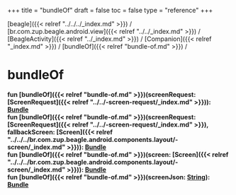 +++
title = "bundleOf"
draft = false
toc = false
type = "reference"
+++

[beagle]({{< relref "../../../_index.md" >}}) / [br.com.zup.beagle.android.view]({{< relref "../../_index.md" >}}) / [BeagleActivity]({{< relref "../_index.md" >}}) / [Companion]({{< relref "_index.md" >}}) / [bundleOf]({{< relref "bundle-of.md" >}}) / 



# bundleOf  
  
<b><b>fun [bundleOf]({{< relref "bundle-of.md" >}})(screenRequest: [ScreenRequest]({{< relref "../../-screen-request/_index.md" >}})): [Bundle](https://developer.android.com/reference/kotlin/android/os/Bundle.html)</b></b>  
<b><b>fun [bundleOf]({{< relref "bundle-of.md" >}})(screenRequest: [ScreenRequest]({{< relref "../../-screen-request/_index.md" >}}), fallbackScreen: [Screen]({{< relref "../../../br.com.zup.beagle.android.components.layout/-screen/_index.md" >}})): [Bundle](https://developer.android.com/reference/kotlin/android/os/Bundle.html)</b></b>  
<b><b>fun [bundleOf]({{< relref "bundle-of.md" >}})(screen: [Screen]({{< relref "../../../br.com.zup.beagle.android.components.layout/-screen/_index.md" >}})): [Bundle](https://developer.android.com/reference/kotlin/android/os/Bundle.html)</b></b>  
<b><b>fun [bundleOf]({{< relref "bundle-of.md" >}})(screenJson: [String](https://kotlinlang.org/api/latest/jvm/stdlib/kotlin/-string/index.html)): [Bundle](https://developer.android.com/reference/kotlin/android/os/Bundle.html)</b></b>  




